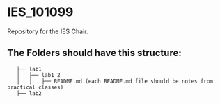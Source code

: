 # IES_101099
Repository for the IES Chair.

## The Folders should have this structure:
 ```
    ├── lab1
    │   ├── lab1_2
    │   │   ├── README.md (each README.md file should be notes from practical classes)
    ├── lab2 
```

